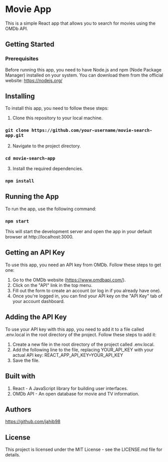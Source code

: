 # Movie App

This is a simple React app that allows you to search for movies using the OMDb API.

## Getting Started

### Prerequisites

Before running this app, you need to have Node.js and npm (Node Package Manager) installed on your system. You can download them from the official website: https://nodejs.org/

## Installing

To install this app, you need to follow these steps:

1. Clone this repository to your local machine.
### `git clone https://github.com/your-username/movie-search-app.git`

2. Navigate to the project directory.
### `cd movie-search-app`

3. Install the required dependencies.
### `npm install`

## Running the App
To run the app, use the following command:
### `npm start`

This will start the development server and open the app in your default browser at http://localhost:3000.

## Getting an API Key

To use this app, you need an API key from OMDb. Follow these steps to get one:
1. Go to the OMDb website (https://www.omdbapi.com/).
2. Click on the "API" link in the top menu.
3. Fill out the form to create an account (or log in if you already have one).
4. Once you're logged in, you can find your API key on the "API Key" tab of your account dashboard.

## Adding the API Key

To use your API key with this app, you need to add it to a file called .env.local in the root directory of the project. Follow these steps to add it:
1. Create a new file in the root directory of the project called .env.local.
2. Add the following line to the file, replacing YOUR_API_KEY with your actual API key:
REACT_APP_API_KEY=YOUR_API_KEY
3. Save the file.

## Built with
1. React - A JavaScript library for building user interfaces.
2. OMDb API - An open database for movie and TV information.

## Authors
https://github.com/jahib98

## License
This project is licensed under the MIT License - see the LICENSE.md file for details.




